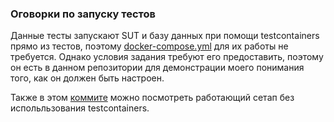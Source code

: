 ### Оговорки по запуску тестов
Данные тесты запускают SUT и базу данных при помощи testcontainers прямо из тестов, поэтому [docker-compose.yml](https://github.com/k-emiko/aqa3-2-ex1/blob/master/artifacts/docker-compose.yml) для их работы не требуется.
Однако условия задания требуют его предоставить, поэтому он есть в данном репозитории для демонстрации моего понимания того, как он должен быть настроен. 

Также в этом [коммите](https://github.com/k-emiko/aqa3-2-ex1/commit/74bf85c59306fb146b157c6a6748b6350089fb1a) можно посмотреть работающий сетап без испольльзования testcontainers.
